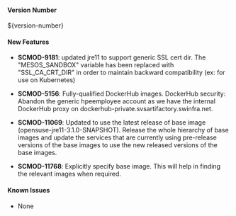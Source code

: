 
#### Version Number
${version-number}

#### New Features
- **SCMOD-9181**: updated jre11 to support generic SSL cert dir. The "MESOS_SANDBOX" variable has been replaced with "SSL_CA_CRT_DIR" in order to maintain backward compatibility (ex: for use on Kubernetes)

- **SCMOD-5156**: Fully-qualified DockerHub images. DockerHub security: Abandon the generic hpeemployee account as we have the internal DockerHub proxy on dockerhub-private.svsartifactory.swinfra.net.
  
- **SCMOD-11069**: Updated to use the latest release of base image (opensuse-jre11-3.1.0-SNAPSHOT). Release the whole hierarchy of base images and update the services that are currently using pre-release versions of the base images to use the new released versions of the base images.
  
- **SCMOD-11768**: Explicitly specify base image. This will help in finding the relevant images when required.

#### Known Issues

- None

